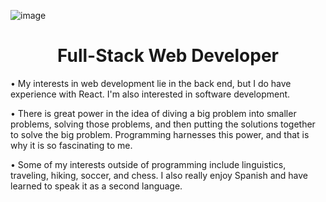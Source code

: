 ![image](https://user-images.githubusercontent.com/108340538/226963435-1748c406-6e9f-4f2f-8c1e-b0fb78ad3477.png)

<h1 align="center">Full-Stack Web Developer</h1>

• My interests in web development lie in the back end, but I do have experience with React. I'm also interested in software development.

• There is great power in the idea of diving a big problem into smaller problems, solving those problems, and then putting the solutions together to solve the big problem. Programming harnesses this power, and that is why it is so fascinating to me.



• Some of my interests outside of programming include linguistics, traveling, hiking, soccer, and chess. I also really enjoy Spanish and have learned to  speak it as a second language.

<!---
- I have many interests outside of programming. 
  - I'm passionate about languages and linguistics. I've learned to speak Spanish as a second language. I studied a fair bit of German, and I've also dabbled in French, Portuguese, Italian, Swedish, and Quechua. I'm fascinated by the complexity of languages, their idiosyncracies, and how they interact with each other.
  - I'm also passionate about traveling. There are many lessons to be learned from spending time immersed in another culture. I've traveled across the United States, only missing the Northeast, Alaska, and Hawaii. I've spent time in Italy, Canada, Chile, Peru, Argentina, Brazil, Colombia, Costa Rica, Guatemala, and Mexico.
  - I enjoy being active. I like hiking, playing soccer, riding my longboard, going to the gym, and practicing yoga. I also enjoy reading, philosophy, chess, and Pokémon.
--->

<!---
- 👋 Hi, I’m @d-mcneil
- 👀 I’m interested in ...
- 🌱 I’m currently learning ...
- 💞️ I’m looking to collaborate on ...
- 📫 How to reach me ...
d-mcneil/d-mcneil is a ✨ special ✨ repository because its `README.md` (this file) appears on your GitHub profile.
You can click the Preview link to take a look at your changes.
--->
